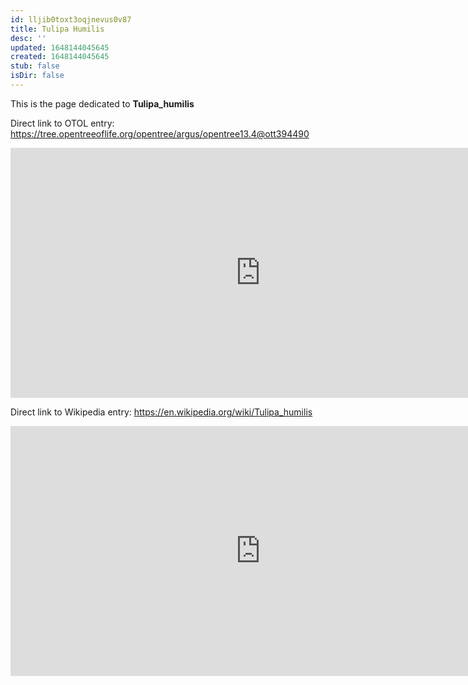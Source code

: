 ```yaml
---
id: lljib0toxt3oqjnevus0v87
title: Tulipa Humilis
desc: ''
updated: 1648144045645
created: 1648144045645
stub: false
isDir: false
---
```

This is the page dedicated to **Tulipa_humilis**


Direct link to OTOL entry: https://tree.opentreeoflife.org/opentree/argus/opentree13.4@ott394490



<html>
    <body>
    <iframe src="https://tree.opentreeoflife.org/opentree/argus/opentree13.4@ott394490"
    width="800" height="400" frameborder="0" allowfullscreen> </iframe>
    </body>
</html>
    


Direct link to Wikipedia entry: https://en.wikipedia.org/wiki/Tulipa_humilis



<html>
    <body>
    <iframe src="https://en.wikipedia.org/wiki/Tulipa_humilis"
    width="800" height="400" frameborder="0" allowfullscreen> </iframe>
    </body>
</html>
    
